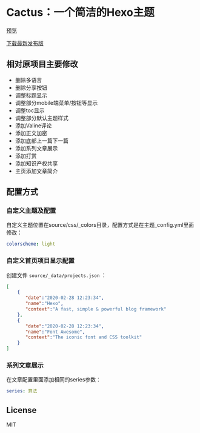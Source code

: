 # Cactus：一个简洁的Hexo主题

[预览](https://bolg.futurenotfound.top)

[下载最新发布版](https://github.com/liuzhuoming23/hexo-theme-cactus/releases)

## 相对原项目主要修改

- 删除多语言
- 删除分享按钮
- 调整标题显示
- 调整部分mobile端菜单/按钮等显示
- 调整toc显示
- 调整部分默认主题样式
- 添加Valine评论
- 添加正文加密
- 添加底部上一篇下一篇
- 添加系列文章展示
- 添加打赏
- 添加知识产权共享
- 主页添加文章简介

## 配置方式
### 自定义主题及配置

自定义主题位置在source/css/_colors目录，配置方式是在主题_config.yml里面修改：
```yml
colorscheme: light
```

### 自定义首页项目显示配置

创建文件 `source/_data/projects.json` ：
```json
[
    {
       "date":"2020-02-28 12:23:34",
       "name":"Hexo",
       "context":"A fast, simple & powerful blog framework"
    },
    {
       "date":"2020-02-28 12:23:34",
       "name":"Font Awesome",
       "context":"The iconic font and CSS toolkit"
    }
]
```

### 系列文章展示

在文章配置里面添加相同的series参数：
```yml
series: 算法
```

## License

MIT
